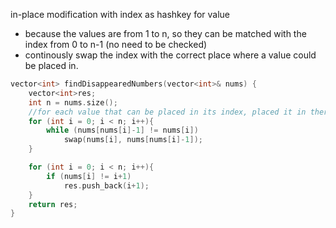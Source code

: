 in-place modification with index as hashkey for value
- because the values are from 1 to n, so they can be matched with the index from 0 to n-1 (no need to be checked)
- continously swap the index with the correct place where a value could be placed in.


```cpp
vector<int> findDisappearedNumbers(vector<int>& nums) {
    vector<int>res;
    int n = nums.size();
    //for each value that can be placed in its index, placed it in there
    for (int i = 0; i < n; i++){
        while (nums[nums[i]-1] != nums[i])
            swap(nums[i], nums[nums[i]-1]);
    }

    for (int i = 0; i < n; i++){
        if (nums[i] != i+1)
            res.push_back(i+1);
    }
    return res;
}
```
